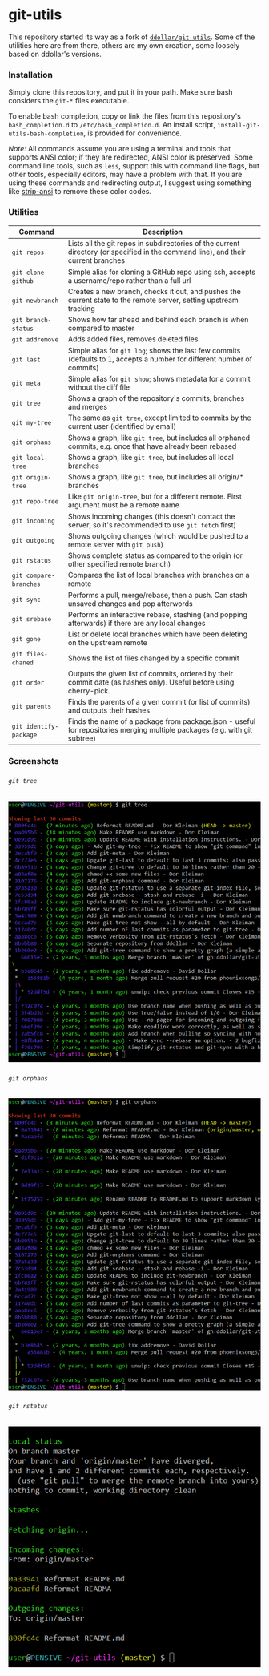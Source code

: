 # git-utils

This repository started its way as a fork of [`ddollar/git-utils`](http://github.com/ddollar/git-utils). Some of the utilities here are from there, others are my own creation, some loosely based on ddollar's versions.

### Installation

Simply clone this repository, and put it in your path. Make sure bash considers the `git-*` files executable.

To enable bash completion, copy or link the files from this repository's `bash_completion.d` to `/etc/bash_completion.d`. An install script, `install-git-utils-bash-completion`, is provided for convenience.

_Note:_ All commands assume you are using a terminal and tools that supports ANSI color; if they are redirected, ANSI color is preserved. Some command line tools, such as `less`, support this with command line flags, but other tools, especially editors, may have a problem with that. If you are using these commands and redirecting output, I suggest using something like [strip-ansi](https://www.npmjs.com/package/strip-ansi) to remove these color codes.

### Utilities

Command             | Description
--------------------|----------------------------------------------------
`git repos`         | Lists all the git repos in subdirectories of the current directory (or specified in the command line), and their current branches
`git clone-github`  | Simple alias for cloning a GitHub repo using ssh, accepts a username/repo rather than a full url
`git newbranch`     | Creates a new branch, checks it out, and pushes the current state to the remote server, setting upstream tracking
`git branch-status` | Shows how far ahead and behind each branch is when compared to master
`git addremove`     | Adds added files, removes deleted files
`git last`          | Simple alias for `git log`; shows the last few commits (defaults to 1, accepts a number for different number of commits)
`git meta`          | Simple alias for `git show`; shows metadata for a commit without the diff file
`git tree`          | Shows a graph of the repository's commits, branches and merges
`git my-tree`       | The same as `git tree`, except limited to commits by the current user (identified by email)
`git orphans`       | Shows a graph, like `git tree`, but includes all orphaned commits, e.g. once that have already been rebased
`git local-tree`    | Shows a graph, like `git tree`, but includes all local branches
`git origin-tree`   | Shows a graph, like `git tree`, but includes all origin/* branches
`git repo-tree`     | Like `git origin-tree`, but for a different remote. First argument must be a remote name
`git incoming`      | Shows incoming changes (this doesn't contact the server, so it's recommended to use `git fetch` first)
`git outgoing`      | Shows outgoing changes (which would be pushed to a remote server with `git push`)
`git rstatus`       | Shows complete status as compared to the origin (or other specified remote branch)
`git compare-branches` | Compares the list of local branches with branches on a remote
`git sync`          | Performs a pull, merge/rebase, then a push. Can stash unsaved changes and pop afterwords
`git srebase`       | Performs an interactive rebase, stashing (and popping afterwards) if there are any local changes
`git gone`          | List or delete local branches which have been deleting on the upstream remote
`git files-chaned`  | Shows the list of files changed by a specific commit
`git order`         | Outputs the given list of commits, ordered by their commit date (as hashes only). Useful before using cherry-pick.
`git parents`       | Finds the parents of a given commit (or list of commits) and outputs their hashes
`git identify-package` | Finds the name of a package from package.json - useful for repositories merging multiple packages (e.g. with git subtree)

### Screenshots

###### `git tree`

![git-tree](https://raw.githubusercontent.com/configurator/git-utils/screenshots/git-tree.png)

###### `git orphans`

![git-orphans](https://raw.githubusercontent.com/configurator/git-utils/screenshots/git-orphans.png)

###### `git rstatus`

![git-rstatus](https://raw.githubusercontent.com/configurator/git-utils/screenshots/git-rstatus.png)

